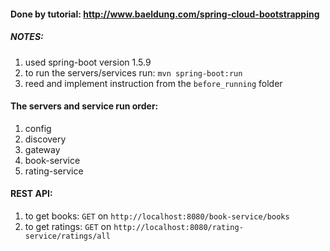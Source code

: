 #### Done by tutorial: http://www.baeldung.com/spring-cloud-bootstrapping

##### NOTES:
1. used spring-boot version 1.5.9
2. to run the servers/services run: `mvn spring-boot:run`
3. reed and implement instruction from the `before_running` folder

#### The servers and service run order:
1. config
2. discovery
3. gateway
4. book-service
5. rating-service

#### REST API:
1. to get books: `GET` on `http://localhost:8080/book-service/books`
2. to get ratings: `GET` on `http://localhost:8080/rating-service/ratings/all`
